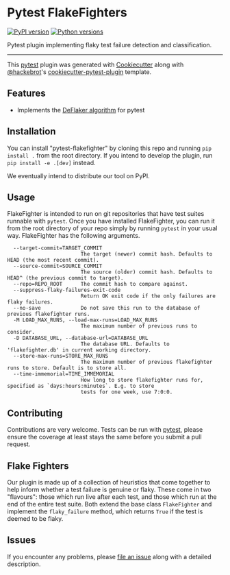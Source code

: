 # Pytest FlakeFighters

[![PyPI version](https://img.shields.io/pypi/v/pytest-flakefighter.svg)](https://pypi.org/project/pytest-flakefighter)
[![Python versions](https://img.shields.io/pypi/pyversions/pytest-flakefighter.svg)](https://pypi.org/project/pytest-flakefighter)

Pytest plugin implementing flaky test failure detection and
classification.

------------------------------------------------------------------------

This [pytest](https://github.com/pytest-dev/pytest) plugin was generated with [Cookiecutter](https://github.com/audreyr/cookiecutter) along with [\@hackebrot](https://github.com/hackebrot)\'s [cookiecutter-pytest-plugin](https://github.com/pytest-dev/cookiecutter-pytest-plugin) template.

## Features

-   Implements the [DeFlaker algorithm](https://deflaker.com/) for pytest


## Installation

You can install \"pytest-flakefighter\" by cloning this repo and running `pip install .` from the root directory.
If you intend to develop the plugin, run `pip install -e .[dev]` instead.

We eventually intend to distribute our tool on PyPI.

## Usage

FlakeFighter is intended to run on git repositories that have test suites runnable with `pytest`.
Once you have installed FlakeFighter, you can run it from the root directory of your repo simply by running `pytest` in your usual way.
FlakeFighter has the following arguments.

```
  --target-commit=TARGET_COMMIT
                        The target (newer) commit hash. Defaults to HEAD (the most recent commit).
  --source-commit=SOURCE_COMMIT
                        The source (older) commit hash. Defaults to HEAD^ (the previous commit to target).
  --repo=REPO_ROOT      The commit hash to compare against.
  --suppress-flaky-failures-exit-code
                        Return OK exit code if the only failures are flaky failures.
  --no-save             Do not save this run to the database of previous flakefighter runs.
  -M LOAD_MAX_RUNS, --load-max-runs=LOAD_MAX_RUNS
                        The maximum number of previous runs to consider.
  -D DATABASE_URL, --database-url=DATABASE_URL
                        The database URL. Defaults to 'flakefighter.db' in current working directory.
  --store-max-runs=STORE_MAX_RUNS
                        The maximum number of previous flakefighter runs to store. Default is to store all.
  --time-immemorial=TIME_IMMEMORIAL
                        How long to store flakefighter runs for, specified as `days:hours:minutes`. E.g. to store
                        tests for one week, use 7:0:0.
```

## Contributing

Contributions are very welcome.
Tests can be run with [pytest](https://pytest.readthedocs.io/en/latest/), please ensure the coverage at least stays the same before you submit a pull request.

## Flake Fighters
Our plugin is made up of a collection of heuristics that come together to help inform whether a test failure is genuine or flaky.
These come in two "flavours": those which run live after each test, and those which run at the end of the entire test suite.
Both extend the base class `FlakeFighter` and implement the `flaky_failure` method, which returns `True` if the test is deemed to be flaky.

## Issues

If you encounter any problems, please [file an issue](https://github.com/test-flare/pytest-flakefighter/issues) along with a detailed description.
